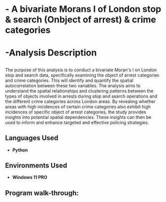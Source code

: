 <h1>- A bivariate Morans I of London stop & search (Onbject of arrest) & crime categories</h1>

<h1>-Analysis Description
<h2></h2>
The purpose of this analysis is to conduct a bivariate Moran's I on London stop and search data, specifically examining the object of arrest categories and crime categories. This will identify and quantify the spatial autocorrelation between these two variables. The analysis aims to understand the spatial relationships and clustering patterns between the types of objects involved in arrests during stop and search operations and the different crime categories across London areas. By revealing whether areas with high incidences of certain crime categories also exhibit high incidences of specific object of arrest categories, the study provides insights into potential spatial dependencies. These insights can then be used to inform and enhance targeted and effective policing strategies.<br />


<h2>Languages Used</h2>

- <b>Python</b> 


<h2>Environments Used </h2>

- <b>Windows 11 PRO</b> 

<h2>Program walk-through:</h2>

